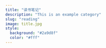 ```yaml
---
title: "读书笔记"
description: "This is an example category"
slug: "reading"
image: title.jpg
style:
  background: "#2a9d8f"
  color: "#fff"
---
```

